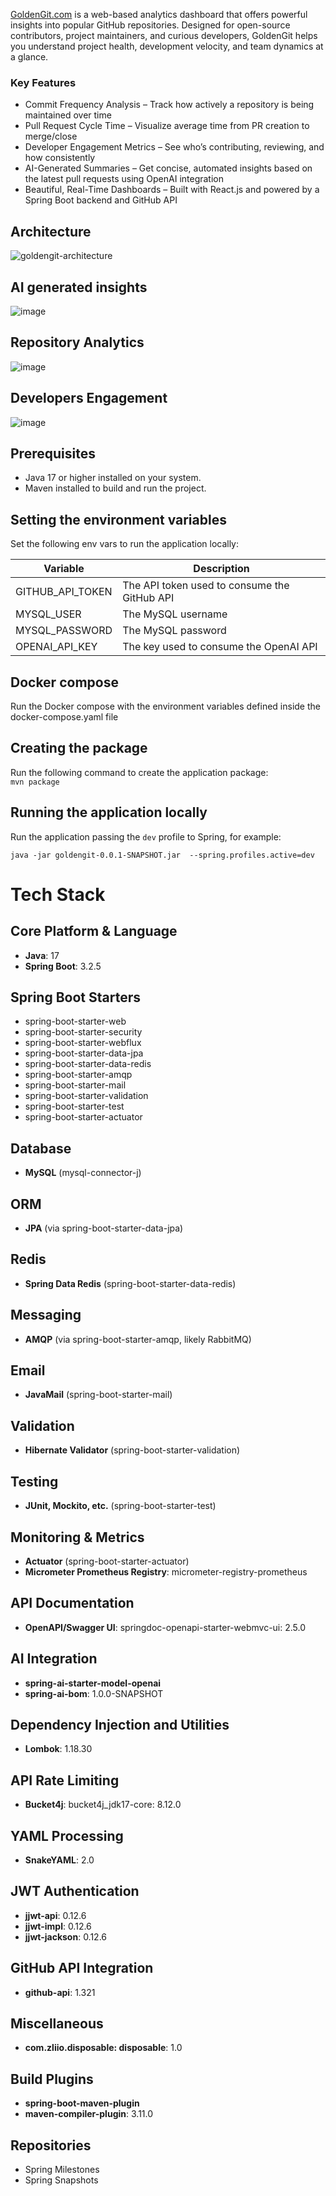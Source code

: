 
[GoldenGit.com](https://goldengit.com/) is a web-based analytics dashboard that offers powerful insights into popular GitHub repositories. Designed for open-source contributors, project maintainers, and curious developers, GoldenGit helps you understand project health, development velocity, and team dynamics at a glance.

### Key Features
- Commit Frequency Analysis – Track how actively a repository is being maintained over time
- Pull Request Cycle Time – Visualize average time from PR creation to merge/close
- Developer Engagement Metrics – See who’s contributing, reviewing, and how consistently
- AI-Generated Summaries – Get concise, automated insights based on the latest pull requests using OpenAI integration
- Beautiful, Real-Time Dashboards – Built with React.js and powered by a Spring Boot backend and GitHub API

## Architecture
![goldengit-architecture](https://github.com/user-attachments/assets/7303284a-af9d-4781-b614-4b36238cd19d)


## AI generated insights
![image](https://github.com/user-attachments/assets/881abcfd-f41c-480a-88f8-a2244e85ac37)

## Repository Analytics
![image](https://github.com/user-attachments/assets/a49f5fcd-4c3f-4936-9880-e2664c1884b0)

## Developers Engagement
![image](https://github.com/user-attachments/assets/33892b91-74ea-43e1-859d-fa76ab791e63)


## Prerequisites
- Java 17 or higher installed on your system.
- Maven installed to build and run the project.

## Setting the environment variables
Set the following env vars to run the application locally:

| Variable                 | Description                                  |
|--------------------------|----------------------------------------------|
| GITHUB_API_TOKEN   | The API token used to consume the GitHub API |
| MYSQL_USER         | The MySQL username                           |
| MYSQL_PASSWORD     | The MySQL password                           |
| OPENAI_API_KEY     | The key used to consume the OpenAI API       |

## Docker compose
Run the Docker compose with the environment variables defined inside the docker-compose.yaml file

## Creating the package
Run the following command to create the application package:  
```mvn package``` 

## Running the application locally
Run the application passing the ```dev``` profile to Spring, for example:

```java -jar goldengit-0.0.1-SNAPSHOT.jar  --spring.profiles.active=dev```

# Tech Stack

## Core Platform & Language
- **Java**: 17
- **Spring Boot**: 3.2.5

## Spring Boot Starters
- spring-boot-starter-web
- spring-boot-starter-security
- spring-boot-starter-webflux
- spring-boot-starter-data-jpa
- spring-boot-starter-data-redis
- spring-boot-starter-amqp
- spring-boot-starter-mail
- spring-boot-starter-validation
- spring-boot-starter-test
- spring-boot-starter-actuator

## Database
- **MySQL** (mysql-connector-j)

## ORM
- **JPA** (via spring-boot-starter-data-jpa)

## Redis
- **Spring Data Redis** (spring-boot-starter-data-redis)

## Messaging
- **AMQP** (via spring-boot-starter-amqp, likely RabbitMQ)

## Email
- **JavaMail** (spring-boot-starter-mail)

## Validation
- **Hibernate Validator** (spring-boot-starter-validation)

## Testing
- **JUnit, Mockito, etc.** (spring-boot-starter-test)

## Monitoring & Metrics
- **Actuator** (spring-boot-starter-actuator)
- **Micrometer Prometheus Registry**: micrometer-registry-prometheus

## API Documentation
- **OpenAPI/Swagger UI**: springdoc-openapi-starter-webmvc-ui: 2.5.0

## AI Integration
- **spring-ai-starter-model-openai**
- **spring-ai-bom**: 1.0.0-SNAPSHOT

## Dependency Injection and Utilities
- **Lombok**: 1.18.30

## API Rate Limiting
- **Bucket4j**: bucket4j_jdk17-core: 8.12.0

## YAML Processing
- **SnakeYAML**: 2.0

## JWT Authentication
- **jjwt-api**: 0.12.6
- **jjwt-impl**: 0.12.6
- **jjwt-jackson**: 0.12.6

## GitHub API Integration
- **github-api**: 1.321

## Miscellaneous
- **com.zliio.disposable: disposable**: 1.0

## Build Plugins
- **spring-boot-maven-plugin**
- **maven-compiler-plugin**: 3.11.0

## Repositories
- Spring Milestones
- Spring Snapshots

